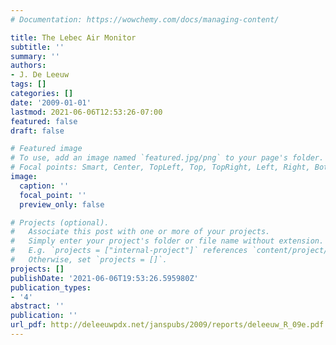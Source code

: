 ```yaml
---
# Documentation: https://wowchemy.com/docs/managing-content/

title: The Lebec Air Monitor
subtitle: ''
summary: ''
authors:
- J. De Leeuw
tags: []
categories: []
date: '2009-01-01'
lastmod: 2021-06-06T12:53:26-07:00
featured: false
draft: false

# Featured image
# To use, add an image named `featured.jpg/png` to your page's folder.
# Focal points: Smart, Center, TopLeft, Top, TopRight, Left, Right, BottomLeft, Bottom, BottomRight.
image:
  caption: ''
  focal_point: ''
  preview_only: false

# Projects (optional).
#   Associate this post with one or more of your projects.
#   Simply enter your project's folder or file name without extension.
#   E.g. `projects = ["internal-project"]` references `content/project/deep-learning/index.md`.
#   Otherwise, set `projects = []`.
projects: []
publishDate: '2021-06-06T19:53:26.595980Z'
publication_types:
- '4'
abstract: ''
publication: ''
url_pdf: http://deleeuwpdx.net/janspubs/2009/reports/deleeuw_R_09e.pdf
---
```

